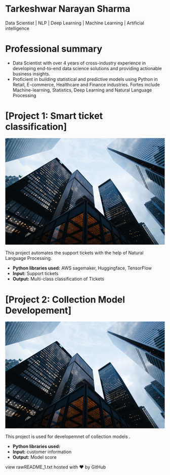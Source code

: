 
# Tarkeshwar Narayan Sharma
Data Scientist | NLP | Deep Learning | Machine Learning | Artificial intelligence

# Professional summary
* Data Scientist with over 4 years of cross-industry experience in developing end-to-end data science solutions and providing actionable business insights.
* Proficient in building statistical and predictive models using Python in Retail, E-commerce, Healthcare and Finance industries. Fortes include Machine-learning, Statistics, Deep Learning and Natural Language Processing

# [Project 1: Smart ticket classification]
![alt text](sean-pollock-PhYq704ffdA-unsplash.jpg)

This project automates the support tickets with the help of Natural Language Processing.
* **Python libraries used:** AWS sagemaker, Huggingface, TensorFlow
* **Input:** Support tickets
* **Output:** Multi-class classification of Tickets

# [Project 2: Collection Model Developement]
![alt text](sean-pollock-PhYq704ffdA-unsplash.jpg)


This project is used for developemnet of collection models .
* **Python libraries used:** 
* **Input:** customer information
* **Output:** Model score

view rawREADME_1.txt hosted with ❤ by GitHub
